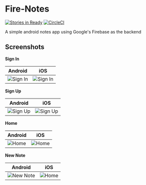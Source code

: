 # Fire-Notes

[![Stories in Ready](https://badge.waffle.io/bolorundurowb/Fire-Notes.svg?label=ready&title=Ready)](http://waffle.io/bolorundurowb/Fire-Notes) [![CircleCI](https://circleci.com/gh/bolorundurowb/Fire-Notes.svg?style=svg)](https://circleci.com/gh/bolorundurowb/Fire-Notes)

A simple android notes app using Google's Firebase as the backend

## Screenshots
**Sign In**

| Android | iOS|
| --- | --- |
| ![Sign In](https://github.com/bolorundurowb/firenotes/blob/master/Screenshots/android/signin.png) | ![Sign In](https://github.com/bolorundurowb/firenotes/blob/master/Screenshots/ios/signin.png) |

**Sign Up**

| Android | iOS|
| --- | --- |
| ![Sign Up](https://github.com/bolorundurowb/firenotes/blob/master/Screenshots/android/signup.png) | ![Sign Up](https://github.com/bolorundurowb/firenotes/blob/master/Screenshots/ios/signup.png) |

**Home**

| Android | iOS|
| --- | --- |
| ![Home](https://github.com/bolorundurowb/firenotes/blob/master/Screenshots/android/home.png) | ![Home](https://github.com/bolorundurowb/firenotes/blob/master/Screenshots/ios/home.png) |

**New Note**

| Android | iOS|
| --- | --- |
| ![New Note](https://github.com/bolorundurowb/firenotes/blob/master/Screenshots/android/new-note.png) | ![Home](https://github.com/bolorundurowb/firenotes/blob/master/Screenshots/ios/new-note.png) |